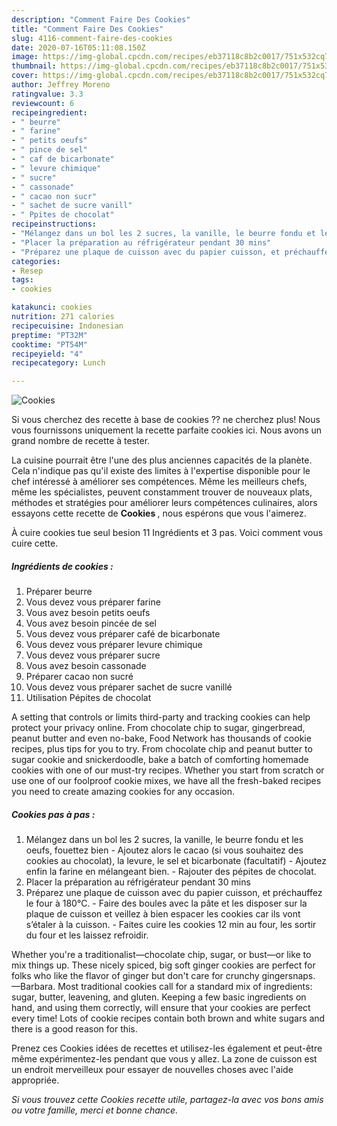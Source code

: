 ```yaml
---
description: "Comment Faire Des Cookies"
title: "Comment Faire Des Cookies"
slug: 4116-comment-faire-des-cookies
date: 2020-07-16T05:11:08.150Z
image: https://img-global.cpcdn.com/recipes/eb37118c8b2c0017/751x532cq70/cookies-photo-principale-de-la-recette.jpg
thumbnail: https://img-global.cpcdn.com/recipes/eb37118c8b2c0017/751x532cq70/cookies-photo-principale-de-la-recette.jpg
cover: https://img-global.cpcdn.com/recipes/eb37118c8b2c0017/751x532cq70/cookies-photo-principale-de-la-recette.jpg
author: Jeffrey Moreno
ratingvalue: 3.3
reviewcount: 6
recipeingredient:
- " beurre"
- " farine"
- " petits oeufs"
- " pince de sel"
- " caf de bicarbonate"
- " levure chimique"
- " sucre"
- " cassonade"
- " cacao non sucr"
- " sachet de sucre vanill"
- " Ppites de chocolat"
recipeinstructions:
- "Mélangez dans un bol les 2 sucres, la vanille, le beurre fondu et les oeufs, fouettez bien Ajoutez alors le cacao (si vous souhaitez des cookies au chocolat), la levure, le sel et bicarbonate (facultatif) Ajoutez enfin la farine en mélangeant bien. Rajouter des pépites de chocolat."
- "Placer la préparation au réfrigérateur pendant 30 mins"
- "Préparez une plaque de cuisson avec du papier cuisson, et préchauffez le four à 180°C. Faire des boules avec la pâte et les disposer sur la plaque de cuisson et veillez à bien espacer les cookies car ils vont s’étaler à la cuisson.  Faites cuire les cookies 12 min au four, les sortir du four et les laissez refroidir."
categories:
- Resep
tags:
- cookies

katakunci: cookies 
nutrition: 271 calories
recipecuisine: Indonesian
preptime: "PT32M"
cooktime: "PT54M"
recipeyield: "4"
recipecategory: Lunch

---
```



![Cookies](https://img-global.cpcdn.com/recipes/eb37118c8b2c0017/751x532cq70/cookies-photo-principale-de-la-recette.jpg)

Si vous cherchez des recette à base de cookies ?? ne cherchez plus! Nous vous fournissons uniquement la recette parfaite cookies ici. Nous avons un grand nombre de recette à tester.

La cuisine pourrait être l'une des plus anciennes capacités de la planète. Cela n'indique pas qu'il existe des limites à l'expertise disponible pour le chef intéressé à améliorer ses compétences. Même les meilleurs chefs, même les spécialistes, peuvent constamment trouver de nouveaux plats, méthodes et stratégies pour améliorer leurs compétences culinaires, alors essayons cette recette de <strong> Cookies </strong>, nous espérons que vous l'aimerez.

<!--inarticleads1-->

À cuire cookies tue seul besion 11 Ingrédients et 3 pas. Voici comment vous cuire cette.

##### Ingrédients de cookies :

1. Préparer  beurre
1. Vous devez vous préparer  farine
1. Vous avez besoin  petits oeufs
1. Vous avez besoin  pincée de sel
1. Vous devez vous préparer  café de bicarbonate
1. Vous devez vous préparer  levure chimique
1. Vous devez vous préparer  sucre
1. Vous avez besoin  cassonade
1. Préparer  cacao non sucré
1. Vous devez vous préparer  sachet de sucre vanillé
1. Utilisation  Pépites de chocolat


A setting that controls or limits third-party and tracking cookies can help protect your privacy online. From chocolate chip to sugar, gingerbread, peanut butter and even no-bake, Food Network has thousands of cookie recipes, plus tips for you to try. From chocolate chip and peanut butter to sugar cookie and snickerdoodle, bake a batch of comforting homemade cookies with one of our must-try recipes. Whether you start from scratch or use one of our foolproof cookie mixes, we have all the fresh-baked recipes you need to create amazing cookies for any occasion. 

<!--inarticleads2-->

##### Cookies pas à pas :

1. Mélangez dans un bol les 2 sucres, la vanille, le beurre fondu et les oeufs, fouettez bien - Ajoutez alors le cacao (si vous souhaitez des cookies au chocolat), la levure, le sel et bicarbonate (facultatif) - Ajoutez enfin la farine en mélangeant bien. - Rajouter des pépites de chocolat.
1. Placer la préparation au réfrigérateur pendant 30 mins
1. Préparez une plaque de cuisson avec du papier cuisson, et préchauffez le four à 180°C. - Faire des boules avec la pâte et les disposer sur la plaque de cuisson et veillez à bien espacer les cookies car ils vont s’étaler à la cuisson.  - Faites cuire les cookies 12 min au four, les sortir du four et les laissez refroidir.


Whether you&#39;re a traditionalist—chocolate chip, sugar, or bust—or like to mix things up. These nicely spiced, big soft ginger cookies are perfect for folks who like the flavor of ginger but don&#39;t care for crunchy gingersnaps. —Barbara. Most traditional cookies call for a standard mix of ingredients: sugar, butter, leavening, and gluten. Keeping a few basic ingredients on hand, and using them correctly, will ensure that your cookies are perfect every time! Lots of cookie recipes contain both brown and white sugars and there is a good reason for this. 

<!--inarticleads1-->

<p>
Prenez ces Cookies idées de recettes et utilisez-les également et peut-être même expérimentez-les pendant que vous y allez. La zone de cuisson est un endroit merveilleux pour essayer de nouvelles choses avec l'aide appropriée.
</p>

<p>
<i>Si vous trouvez cette Cookies recette utile, partagez-la avec vos bons amis ou votre famille, merci et bonne chance.</i>
</p>

